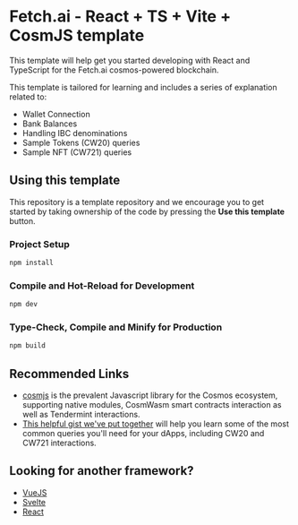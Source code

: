 # Fetch.ai -  React + TS + Vite + CosmJS template

This template will help get you started developing with React and TypeScript for the Fetch.ai cosmos-powered blockchain.

This template is tailored for learning and includes a series of explanation related to:
- Wallet Connection
- Bank Balances
- Handling IBC denominations
- Sample Tokens (CW20) queries
- Sample NFT (CW721) queries


## Using this template
This repository is a template repository and we encourage you to get started by taking ownership of the code by pressing the **Use this template** button.


### Project Setup

```sh
npm install
```


### Compile and Hot-Reload for Development

```sh
npm dev
```


### Type-Check, Compile and Minify for Production

```sh
npm build
```


## Recommended Links
- [cosmjs](https://github.com/cosmos/cosmjs) is the prevalent Javascript library for the Cosmos ecosystem, supporting native modules, CosmWasm smart contracts interaction as well as Tendermint interactions.
- [This helpful gist we've put together](https://gist.github.com/MBeliou/b0e4b7d4876fd49632358466486ae6c3) will help you learn some of the most common queries you'll need for your dApps, including CW20 and CW721 interactions. 


## Looking for another framework?
- [VueJS](https://github.com/Azoyalabs/cosmos-fetch-vuejs)
- [Svelte](https://github.com/Azoyalabs/cosmos-fetch-svelte)
- [React](https://github.com/Azoyalabs/cosmos-fetch-react)